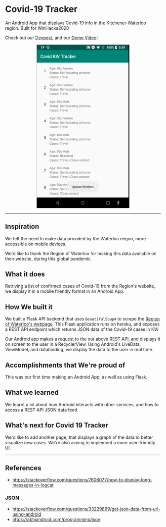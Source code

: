 # Covid-19 Tracker
An Android App that displays Covid-19 info in the Kitchener-Waterloo region. Built for WinHacks2020

Check out our [Devpost](https://devpost.com/software/covid-19-tracker-6ajncq), and our [Demo Video](https://youtu.be/PEgTP5G2Yj8)!

<p align="center">
<a href="https://youtu.be/PEgTP5G2Yj8"><img src="./images/App_view.png" width="300"></a>
</p>

---
## Inspiration
We felt the need to make data provided by the Waterloo reigon, more accessible on mobile devices. 

We'd like to thank the Region of Waterloo for making this data available on their website, during this global pandemic.

## What it does
Retriving a list of confirmed cases of Covid-19 from the Region's website, we display it in a mobile friendly format in an Android App.

## How We built it
We built a Flask API backend that uses `BeautifulSoup4` to scrape the [Region of Waterloo's webpage](https://www.regionofwaterloo.ca/en/health-and-wellness/positive-cases-in-waterloo-region.aspx). This Flask application runs on heroku, and exposes a REST API endpoint which returns JSON data of the Covid-19 cases in KW

Our Android app makes a request to the our above REST API, and displays it on screen to the user in a RecyclerView. Using Android's LiveData, ViewModel, and databinding, we display the data to the user in real time. 

## Accomplishments that We're proud of
This was our first time making an Android App, as well as using Flask.

## What we learned
We learnt a lot about how Android interacts with other services, and how to access a REST API JSON data feed.

## What's next for Covid 19 Tracker
We'd like to add another page, that displays a graph of the data to better visualize new cases. We're also aiming to implement a more user-friendly UI.

---
## References
- https://stackoverflow.com/questions/7606077/how-to-display-long-messages-in-logcat
### JSON
- https://stackoverflow.com/questions/33229869/get-json-data-from-url-using-android
- https://abhiandroid.com/programming/json